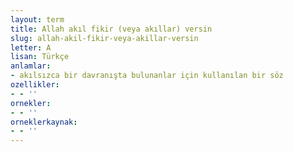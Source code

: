 ```yaml
---
layout: term
title: Allah akıl fikir (veya akıllar) versin
slug: allah-akil-fikir-veya-akillar-versin
letter: A
lisan: Türkçe
anlamlar:
- akılsızca bir davranışta bulunanlar için kullanılan bir söz
ozellikler:
- - ''
ornekler:
- - ''
orneklerkaynak:
- - ''
---
```


